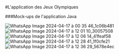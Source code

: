 #L'application des Jeux Olympiques

###Mock-ups de l'application Java


![WhatsApp Image 2024-04-17 à 00 35 46_1c06b481](https://github.com/floflo330/easyOlympics/assets/83714707/cd5fb52e-36a0-4c7c-b47e-4e19816fd48f)
![WhatsApp Image 2024-04-17 à 12 01 10_30057508](https://github.com/floflo330/easyOlympics/assets/83714707/545c0502-c0b3-44b3-ab08-bd370f6df0d8)
![WhatsApp Image 2024-04-17 à 12 06 14_41feaf58](https://github.com/floflo330/easyOlympics/assets/83714707/90a55f9b-61a4-4c31-b3f8-691462c598fc)
![WhatsApp Image 2024-04-17 à 12 28 41_1f0cfe21](https://github.com/floflo330/easyOlympics/assets/83714707/89af595c-9f29-481b-9d54-25c4fc24c738)
![WhatsApp Image 2024-04-17 à 12 36 29_5678e4ec](https://github.com/floflo330/easyOlympics/assets/83714707/f0c3086c-2abf-494b-8120-e4c0b76a566b)


